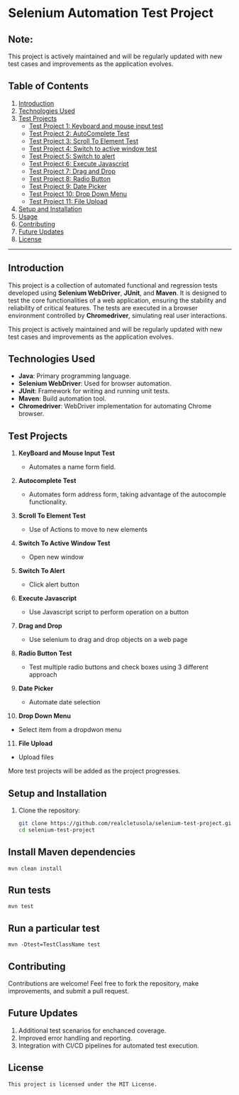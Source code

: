 # Selenium Automation Test Project

## Note: 
This project is actively maintained and will be regularly updated with new test cases and improvements as the application evolves.


## Table of Contents
1. [Introduction](#introduction)
2. [Technologies Used](#technologies-used)
3. [Test Projects](#test-projects)
   - [Test Project 1: Keyboard and mouse input test](#test-project-1-keyboard-and-mouse-input-test)
   - [Test Project 2: AutoComplete Test](#test-project-2-autocomplete-test)
   - [Test Project 3: Scroll To Element Test](#test-project-3-scroll-to-element-test)
   - [Test Project 4: Switch to active window test](#test-project-4-switch-to-active-window-test)
   - [Test Project 5: Switch to alert](#test-project-5-switch-to-alert)
   - [Test Project 6: Execute Javascript](#test-project-6-execute-javascript)
   - [Test Project 7: Drag and Drop](#test-project-7-drag-and-drop)
   - [Test Project 8: Radio Button](#test-project-8-radio-button-test)
   - [Test Project 9: Date Picker](#test-project-9-date-picker)
   - [Test Project 10: Drop Down Menu](#test-project-10-drop-down-menu)
   - [Test Project 11: File Upload](#test-project-11-file-upload)
   <!-- - [Test Project 3: Search Functionality Test](#test-project-3-search-functionality-test) -->
4. [Setup and Installation](#setup-and-installation)
5. [Usage](#usage)
6. [Contributing](#contributing)
7. [Future Updates](#future-updates)
8. [License](#license)

---

## Introduction
This project is a collection of automated functional and regression tests developed using **Selenium WebDriver**, **JUnit**, and **Maven**. It is designed to test the core functionalities of a web application, ensuring the stability and reliability of critical features. The tests are executed in a browser environment controlled by **Chromedriver**, simulating real user interactions.

This project is actively maintained and will be regularly updated with new test cases and improvements as the application evolves.

## Technologies Used
- **Java**: Primary programming language.
- **Selenium WebDriver**: Used for browser automation.
- **JUnit**: Framework for writing and running unit tests.
- **Maven**: Build automation tool.
- **Chromedriver**: WebDriver implementation for automating Chrome browser.

## Test Projects
1. **KeyBoard and Mouse Input Test**
   - Automates a name form field.

2. **Autocomplete Test**
   - Automates form address form, taking advantage of the autocomple functionality.

3. **Scroll To Element Test**
   - Use of Actions to move to new elements

4. **Switch To Active Window Test**
   - Open new window 

5. **Switch To Alert**
   - Click alert button

6. **Execute Javascript**
   - Use Javascript script to perform operation on a button

7. **Drag and Drop**
   - Use selenium to drag and drop objects on a web page

8. **Radio Button Test**
   - Test multiple radio buttons and check boxes using 3 different approach

9. **Date Picker**
   - Automate date selection

10. **Drop Down Menu**
   - Select item from a dropdwon menu

11. **File Upload**
   - Upload files

<!-- 3. **Search Functionality Test**
   - Tests the search feature with various keywords.
   - Validates the accuracy of displayed results. -->

More test projects will be added as the project progresses.

## Setup and Installation
1. Clone the repository:
   ```sh
   git clone https://github.com/realcletusola/selenium-test-project.git
   cd selenium-test-project
   ```

## Install Maven dependencies
    mvn clean install

## Run tests
    mvn test

## Run a particular test 
    mvn -Dtest=TestClassName test 

## Contributing 
Contributions are welcome! Feel free to fork the repository, make improvements, and submit a pull request.

## Future Updates
1. Additional test scenarios for enchanced coverage.
2. Improved error handling and reporting.
3. Integration with CI/CD pipelines for automated test execution.

## License 
    This project is licensed under the MIT License.